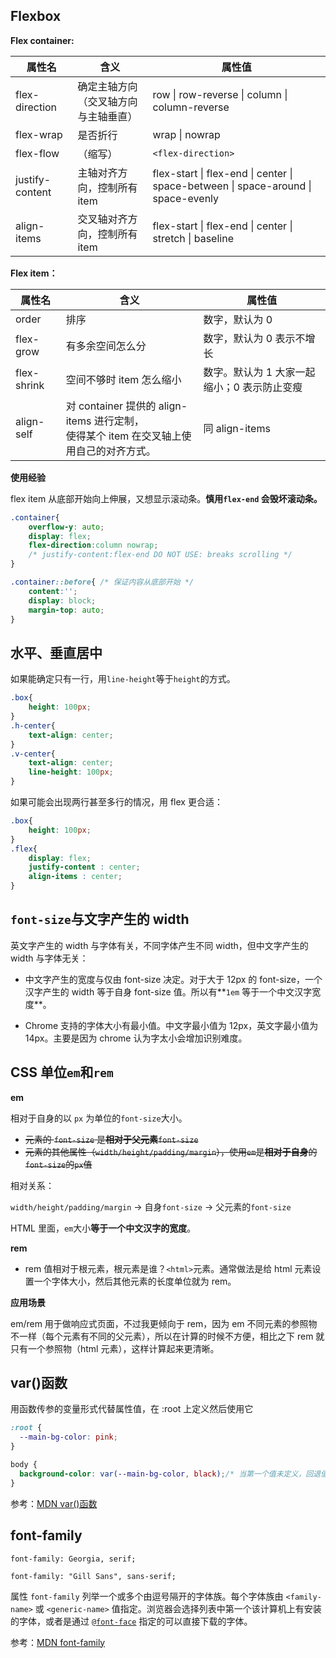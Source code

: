 ## Flexbox

**Flex container:**

| 属性名          | 含义                                       | 属性值                                                       |
| --------------- | ------------------------------------------ | ------------------------------------------------------------ |
| flex-direction  | 确定主轴方向<br />（交叉轴方向与主轴垂直） | row \| row-reverse \| column \| column-reverse               |
| flex-wrap       | 是否折行                                   | wrap \| nowrap                                               |
| flex-flow       | （缩写）                                   | `<flex-direction>` | `<flex-wrap>`                           |
| justify-content | 主轴对齐方向，控制所有 item                | flex-start \| flex-end \| center \| space-between \| space-around \| space-evenly |
| align-items     | 交叉轴对齐方向，控制所有 item              | flex-start \| flex-end \| center \| stretch \| baseline      |

**Flex item：**

| 属性名      | 含义                                                         | 属性值                                      |
| ----------- | ------------------------------------------------------------ | ------------------------------------------- |
| order       | 排序                                                         | 数字，默认为 0                              |
| flex-grow   | 有多余空间怎么分                                             | 数字，默认为 0 表示不增长                   |
| flex-shrink | 空间不够时 item 怎么缩小                                     | 数字。默认为 1 大家一起缩小；0 表示防止变瘦 |
| align-self  | 对 container 提供的 align-items 进行定制，<br />使得某个 item 在交叉轴上使用自己的对齐方式。 | 同 align-items                              |

**使用经验**

flex item 从底部开始向上伸展，又想显示滚动条。**慎用`flex-end` 会毁坏滚动条。**

```css
.container{
    overflow-y: auto;
    display: flex;
	flex-direction:column nowrap;
	/* justify-content:flex-end DO NOT USE: breaks scrolling */
}

.container::before{ /* 保证内容从底部开始 */
    content:'';
    display: block;
    margin-top: auto;
}
```





## 水平、垂直居中

如果能确定只有一行，用`line-height`等于`height`的方式。

```css
.box{
    height: 100px;
}
.h-center{
    text-align: center;
}
.v-center{
    text-align: center;
    line-height: 100px;
}
```

如果可能会出现两行甚至多行的情况，用 flex 更合适：

```css
.box{
    height: 100px;
}
.flex{
    display: flex;
    justify-content : center;
    align-items : center;
}
```



## `font-size`与文字产生的 width

英文字产生的 width 与字体有关，不同字体产生不同 width，但中文字产生的 width 与字体无关：

- 中文字产生的宽度与仅由 font-size 决定。对于大于 12px 的 font-size，一个汉字产生的 width 等于自身 font-size 值。所以有**`1em` 等于一个中文汉字宽度**。

- Chrome 支持的字体大小有最小值。中文字最小值为 12px，英文字最小值为 14px。主要是因为 chrome 认为字太小会增加识别难度。

## CSS 单位`em`和`rem`

**em**

相对于自身的以 `px` 为单位的`font-size`大小。

- ~~元素的 `font-size` 是**相对于父元素**`font-size`~~
- ~~元素的其他属性（`width/height/padding/margin`），使用`em`是**相对于自身**的`font-size`的`px`值~~

相对关系：

`width/height/padding/margin` → 自身`font-size` → 父元素的`font-size`

HTML 里面，`em`大小**等于一个中文汉字的宽度**。

**rem**

- rem 值相对于根元素，根元素是谁？`<html>`元素。通常做法是给 html 元素设置一个字体大小，然后其他元素的长度单位就为 rem。

**应用场景**

em/rem 用于做响应式页面，不过我更倾向于 rem，因为 em 不同元素的参照物不一样（每个元素有不同的父元素），所以在计算的时候不方便，相比之下 rem 就只有一个参照物（html 元素），这样计算起来更清晰。

## var()函数

用函数传参的变量形式代替属性值，在 :root 上定义然后使用它

```css
:root {
  --main-bg-color: pink;
}

body {
  background-color: var(--main-bg-color, black);/* 当第一个值未定义，回退值 black 生效*/
}
```

参考：[MDN var()函数](https://developer.mozilla.org/zh-CN/docs/Web/CSS/var)

## font-family

`font-family: Georgia, serif;`

`font-family: "Gill Sans", sans-serif;`

属性 `font-family` 列举一个或多个由逗号隔开的字体族。每个字体族由 `<family-name>` 或 `<generic-name>` 值指定。浏览器会选择列表中第一个该计算机上有安装的字体，或者是通过 [`@font-face`](https://developer.mozilla.org/zh-CN/docs/Web/CSS/@font-face) 指定的可以直接下载的字体。

参考：[MDN font-family](https://developer.mozilla.org/zh-CN/docs/Web/CSS/font-family)